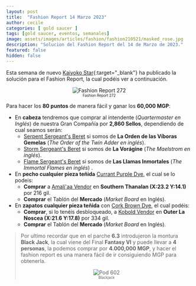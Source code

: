 ```yaml
---
layout: post
title:  "Fashion Report 14 Marzo 2023"
author: cecile
categories: [ gold saucer ]
tags: [gold saucer, eventos, semanales]
image: assets/images/articles/fashion/fashion210521/masked_rose.jpg
description: "Solucion del Fashion Report del 14 de Marzo de 2023."
featured: false
hidden: false
---
```


Esta semana de nuevo [Kaiyoko Star](https://twitter.com/kaiyokostar){:target="_blank"} ha publicado la solución para el Fashion Report, la cual podéis ver a continuación.

<p align="center"><img src="{{ site.baseurl }}/assets/images/articles/fashion/fashion230414/freport_272.jpg" alt="Fashion Report 272">
<br/>
<sub><sup>Fashion Report 272</sup></sub></p>

Para hacer los **80 puntos** de manera fácil y ganar los **60,000 MGP**:

- En **cabeza** tendremos que comprar al intendente (*Quartermaster en Inglés*) de nuestra Gran Compañía por **2,860 Sellos**, dependiendo de cual seamos serán:    
    - <a href="https://eu.finalfantasyxiv.com/lodestone/playguide/db/item/d98f35db0fc/" class="eorzeadb_link" target="_blank">Serpent Sergeant's Beret</a> si somos de **La Orden de las Víboras Gemelas** (*The Order of the Twin Adder en inglés*).
    - <a href="https://eu.finalfantasyxiv.com/lodestone/playguide/db/item/c33e61e1e6f/" class="eorzeadb_link" target="_blank">Storm Sergeant's Beret</a> si somos de **La Vorágine** (*The Maelstrom en inglés*).
    - <a href="https://eu.finalfantasyxiv.com/lodestone/playguide/db/item/ca93314f161/" class="eorzeadb_link" target="_blank">Flame Sergeant's Beret</a> si somos de **Las Llamas Inmortales** (*The Immortal Flames en inglés*) .    
- En **pecho cualquier pieza teñida** <a href="https://eu.finalfantasyxiv.com/lodestone/playguide/db/item/8cd40d9f5d8/" class="eorzeadb_link" target="_blank">Currant Purple Dye</a>, el cual se lo podeis:
    - **Comprar** a <a href="https://eu.finalfantasyxiv.com/lodestone/playguide/db/shop/9f78134b4ab/?item=090214496c7&type=gil" class="eorzeadb_link" target="_blank">Amalj'aa Vendor</a> en **Southern Thanalan (X:23.2 Y:14.1)**  por 216 gil.
    - **Comprar** el Tablón del **Mercado** (*Market Board* en Inglés).    
- En **zapatos cualquier pieza teñida** con <a href="https://eu.finalfantasyxiv.com/lodestone/playguide/db/item/5250c837f57/" class="eorzeadb_link" target="_blank">Cork Brown Dye</a>, el cual podéis:
    - **Comprar**, si lo tenéis desbloqueado, a <a href="https://eu.finalfantasyxiv.com/lodestone/playguide/db/shop/9b8055ffab0/?item=bfb8b924f8e&type=gil" class="eorzeadb_link" target="_blank">Kobold Vendor</a> en **Outer La Noscea (X:21.6 Y:17.8)** por 334 gil.
    - **Comprar** el Tablón del **Mercado** (*Market Board* en Inglés).

<blockquote>
Por ultimo recordar que en el parche <b>6.3</b> introdujeron la montura <b>Black Jack</b>, la cual viene del Final <b>Fantasy VI</b> y puede llevar a <b>4 personas</b>, la podemos comprar por <b>4.000,000 MGP</b>, y hacer el fashion report es una manera fácil de ir consiguiendo MGP para obtenerla.
<br/>
<p align="center">
    <img src="{{ site.baseurl }}/assets/images/articles/fashion/fashion230113/blackjack.jpg" alt="Pod 602"/><br/>
    <sub><sup>Blackjack</sup></sub>
</p>
</blockquote>